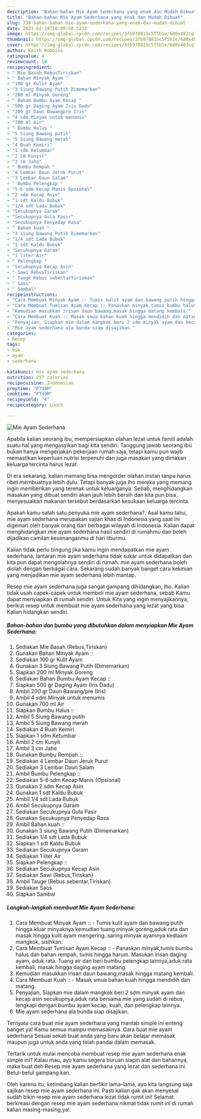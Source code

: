 ```yaml
---
description: "Bahan-bahan Mie Ayam Sederhana yang enak dan Mudah Dibuat"
title: "Bahan-bahan Mie Ayam Sederhana yang enak dan Mudah Dibuat"
slug: 738-bahan-bahan-mie-ayam-sederhana-yang-enak-dan-mudah-dibuat
date: 2021-02-24T10:09:58.523Z
image: https://img-global.cpcdn.com/recipes/3fb978815c5f5b1e/680x482cq70/mie-ayam-sederhana-foto-resep-utama.jpg
thumbnail: https://img-global.cpcdn.com/recipes/3fb978815c5f5b1e/680x482cq70/mie-ayam-sederhana-foto-resep-utama.jpg
cover: https://img-global.cpcdn.com/recipes/3fb978815c5f5b1e/680x482cq70/mie-ayam-sederhana-foto-resep-utama.jpg
author: Keith Robbins
ratingvalue: 4
reviewcount: 10
recipeingredient:
- " Mie Basah RebusTiriskan"
- " Bahan Minyak Ayam "
- "100 gr Kulit Ayam"
- "3 Siung Bawang Putih Dimemarkan"
- "200 ml Minyak Goreng"
- " Bahan Bumbu Ayam Kecap "
- "500 gr Daging Ayam Iris Dadu"
- "200 gr Daun Bawangpre Iris"
- "4 sdm Minyak untuk menumis"
- "700 ml Air"
- " Bumbu Halus "
- "5 Siung Bawang putih"
- "5 Siung Bawang merah"
- "4 Buah Kemiri"
- "1 sdm Ketumbar"
- "2 cm Kunyit"
- "3 cm Jahe"
- " Bumbu Rempah "
- "4 Lembar Daun Jeruk Purut"
- "3 Lembar Daun Salam"
- " Bumbu Pelengkap "
- "5-6 sdm Kecap Manis Opsional"
- "2 sdm Kecap Asin"
- "1 sdt Kaldu Bubuk"
- "1/4 sdt Lada Bubuk"
- "Secukupnya Garam"
- "Secukupnya Gula Pasir"
- "Secukupnya Penyedap Rasa"
- " Bahan kuah "
- "3 siung Bawang Putih Dimemarkan"
- "1/4 sdt Lada Bubuk"
- "1 sdt Kaldu Bubuk"
- "Secukupnya Garam"
- "1 liter Air"
- " Pelengkap "
- "Secukupnya Kecap Asin"
- " Sawi RebusTiriskan"
- " Tauge Rebus sebentarTiriskan"
- " Saos"
- " Sambal"
recipeinstructions:
- "Cara Membuat Minyak Ayam :: Tumis kulit ayam dan bawang putih hingga kluar minyaknya kemudian tuang minyak goreng,aduk rata dan masak hingga kulit ayam mengering..saring minyak ayamnya kedlaam mangkok, sisihkan."
- "Cara Membuat Tumisan Ayam Kecap :: Panaskan minyak,tumis bumbu halus dan bahan rempah, tumis hingga harum. Masukan irisan daging ayam, aduk rata. Tuang air dan beri bumbu pelengkap lainnya,aduk rata kembali, masak hingga daging ayam matang."
- "Kemudian masukkan irisan daun bawang,masak hingga matang kembali."
- "Cara Membuat Kuah :: Masak smua bahan kuah hingga mendidih dan matang."
- "Penyajian, Siapkan mie dalam mangkok beri 2 sdm minyak ayam dan kecap asin secukupnya,aduk rata bersama mie yang sudah di rebus, lengkapi dengan bumbu ayam kecap, kuah, dan pelengkap lainnya."
- "Mie ayam sederhana ala bunda siap disajikan."
categories:
- Resep
tags:
- mie
- ayam
- sederhana

katakunci: mie ayam sederhana 
nutrition: 257 calories
recipecuisine: Indonesian
preptime: "PT34M"
cooktime: "PT49M"
recipeyield: "4"
recipecategory: Lunch

---
```



![Mie Ayam Sederhana](https://img-global.cpcdn.com/recipes/3fb978815c5f5b1e/680x482cq70/mie-ayam-sederhana-foto-resep-utama.jpg)

Apabila kalian seorang ibu, mempersiapkan olahan lezat untuk famili adalah suatu hal yang mengasyikan bagi kita sendiri. Tanggung jawab seorang ibu bukan hanya mengerjakan pekerjaan rumah saja, tetapi kamu pun wajib memastikan keperluan nutrisi terpenuhi dan juga masakan yang dimakan keluarga tercinta harus lezat.

Di era  sekarang, kalian memang bisa mengorder olahan instan tanpa harus ribet membuatnya lebih dulu. Tetapi banyak juga lho mereka yang memang ingin memberikan yang terenak untuk keluarganya. Sebab, menghidangkan masakan yang dibuat sendiri akan jauh lebih bersih dan kita pun bisa menyesuaikan makanan tersebut berdasarkan kesukaan keluarga tercinta. 



Apakah kamu salah satu penyuka mie ayam sederhana?. Asal kamu tahu, mie ayam sederhana merupakan sajian khas di Indonesia yang saat ini digemari oleh banyak orang dari berbagai wilayah di Indonesia. Kalian dapat menghidangkan mie ayam sederhana hasil sendiri di rumahmu dan boleh dijadikan camilan kesenanganmu di hari liburmu.

Kalian tidak perlu bingung jika kamu ingin mendapatkan mie ayam sederhana, lantaran mie ayam sederhana tidak sukar untuk didapatkan dan kita pun dapat mengolahnya sendiri di rumah. mie ayam sederhana boleh diolah dengan berbagai cara. Sekarang sudah banyak banget cara kekinian yang menjadikan mie ayam sederhana lebih mantap.

Resep mie ayam sederhana juga sangat gampang dihidangkan, lho. Kalian tidak usah capek-capek untuk membeli mie ayam sederhana, sebab Kamu dapat menyiapkan di rumah sendiri. Untuk Kita yang ingin menyajikannya, berikut resep untuk membuat mie ayam sederhana yang lezat yang bisa Kalian hidangkan sendiri.

<!--inarticleads1-->

##### Bahan-bahan dan bumbu yang dibutuhkan dalam menyiapkan Mie Ayam Sederhana:

1. Sediakan  Mie Basah (Rebus,Tiriskan)
1. Gunakan  Bahan Minyak Ayam ::
1. Sediakan 100 gr Kulit Ayam
1. Gunakan 3 Siung Bawang Putih (Dimemarkan)
1. Siapkan 200 ml Minyak Goreng
1. Sediakan  Bahan Bumbu Ayam Kecap ::
1. Siapkan 500 gr Daging Ayam (Iris Dadu)
1. Ambil 200 gr Daun Bawang/pre (Iris)
1. Ambil 4 sdm Minyak untuk menumis
1. Gunakan 700 ml Air
1. Siapkan  Bumbu Halus ::
1. Ambil 5 Siung Bawang putih
1. Ambil 5 Siung Bawang merah
1. Sediakan 4 Buah Kemiri
1. Siapkan 1 sdm Ketumbar
1. Ambil 2 cm Kunyit
1. Ambil 3 cm Jahe
1. Gunakan  Bumbu Rempah ::
1. Sediakan 4 Lembar Daun Jeruk Purut
1. Sediakan 3 Lembar Daun Salam
1. Ambil  Bumbu Pelengkap ::
1. Sediakan 5-6 sdm Kecap Manis (Opsional)
1. Gunakan 2 sdm Kecap Asin
1. Gunakan 1 sdt Kaldu Bubuk
1. Ambil 1/4 sdt Lada Bubuk
1. Ambil Secukupnya Garam
1. Sediakan Secukupnya Gula Pasir
1. Gunakan Secukupnya Penyedap Rasa
1. Ambil  Bahan kuah ::
1. Gunakan 3 siung Bawang Putih (Dimemarkan)
1. Sediakan 1/4 sdt Lada Bubuk
1. Siapkan 1 sdt Kaldu Bubuk
1. Sediakan Secukupnya Garam
1. Sediakan 1 liter Air
1. Siapkan  Pelengkap ::
1. Sediakan Secukupnya Kecap Asin
1. Sediakan  Sawi (Rebus,Tiriskan)
1. Ambil  Tauge (Rebus sebentar,Tiriskan)
1. Sediakan  Saos
1. Siapkan  Sambal




<!--inarticleads2-->

##### Langkah-langkah membuat Mie Ayam Sederhana:

1. Cara Membuat Minyak Ayam :: - Tumis kulit ayam dan bawang putih hingga kluar minyaknya kemudian tuang minyak goreng,aduk rata dan masak hingga kulit ayam mengering..saring minyak ayamnya kedlaam mangkok, sisihkan.
1. Cara Membuat Tumisan Ayam Kecap :: - Panaskan minyak,tumis bumbu halus dan bahan rempah, tumis hingga harum. Masukan irisan daging ayam, aduk rata. Tuang air dan beri bumbu pelengkap lainnya,aduk rata kembali, masak hingga daging ayam matang.
1. Kemudian masukkan irisan daun bawang,masak hingga matang kembali.
1. Cara Membuat Kuah :: - Masak smua bahan kuah hingga mendidih dan matang.
1. Penyajian, Siapkan mie dalam mangkok beri 2 sdm minyak ayam dan kecap asin secukupnya,aduk rata bersama mie yang sudah di rebus, lengkapi dengan bumbu ayam kecap, kuah, dan pelengkap lainnya.
1. Mie ayam sederhana ala bunda siap disajikan.




Ternyata cara buat mie ayam sederhana yang mantab simple ini enteng banget ya! Kamu semua mampu memasaknya. Cara buat mie ayam sederhana Sesuai sekali buat anda yang baru akan belajar memasak maupun juga untuk anda yang telah pandai dalam memasak.

Tertarik untuk mulai mencoba membuat resep mie ayam sederhana enak simple ini? Kalau mau, ayo kamu segera buruan siapin alat dan bahannya, maka buat deh Resep mie ayam sederhana yang lezat dan sederhana ini. Betul-betul gampang kan. 

Oleh karena itu, ketimbang kalian berfikir lama-lama, ayo kita langsung saja sajikan resep mie ayam sederhana ini. Pasti kalian gak akan menyesal sudah bikin resep mie ayam sederhana lezat tidak rumit ini! Selamat berkreasi dengan resep mie ayam sederhana nikmat tidak rumit ini di rumah kalian masing-masing,ya!.

